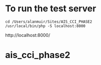  # To run the test server
 ```
 cd /Users/alanmuir/Sites/AIS_CCI_PHASE2
 /usr/local/bin/php -S localhost:8000
 ```

 http://localhost:8000/

 # ais_cci_phase2
